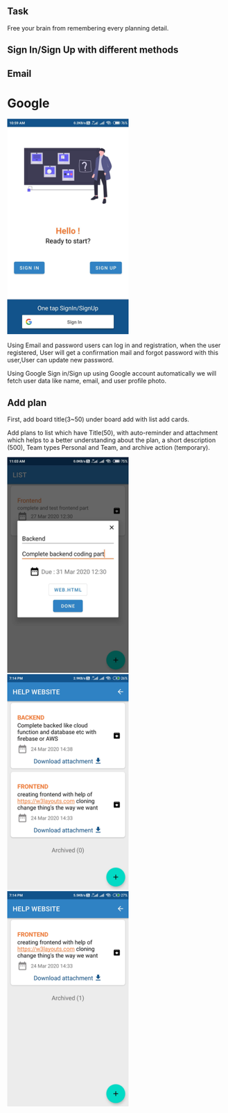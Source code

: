 ## Task

Free your brain from remembering every planning detail.

## Sign In/Sign Up with different methods
##  Email
  
#  Google
  
<img src="https://github.com/sai123gopal/task/blob/master/screenshots/Screenshot_2020-03-23-10-59-29-481_com.college.task.jpg" width="280px" alt="Screenshot" /><br />
  
Using Email and password users can log in and registration, when the user registered, User will get a confirmation mail and forgot password with this user,User can update new password.

Using Google Sign in/Sign up using Google account automatically we will fetch user data like name, email, and user profile photo.

## Add plan
First, add board title(3~50) under board add with list add cards.

Add plans to list which have Title(50), with auto-reminder and attachment which helps to a better understanding about the plan, a short description (500), Team types Personal and Team, and archive action (temporary).

<img src="https://github.com/sai123gopal/task/blob/master/screenshots/Screenshot_2020-03-23-11-03-27-008_com.college.task.jpg" width="280px" alt="Screenshot" /><br />
<img src="https://github.com/sai123gopal/task/blob/master/screenshots/Screenshot_2020-04-03-19-14-41-440_com.college.task.jpg" width="280px" alt="Screenshot" /><br />
<img src="https://github.com/sai123gopal/task/blob/master/screenshots/Screenshot_2020-04-03-19-14-59-955_com.college.task.jpg" width="280px" alt="Screenshot" /><br />

